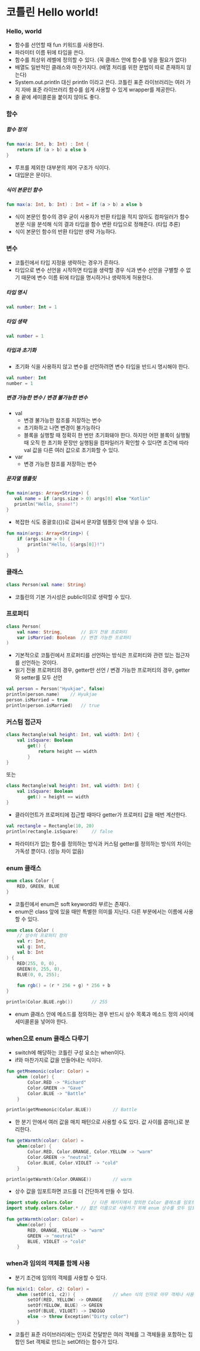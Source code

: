 # 코틀린 Hello world!

### Hello, world

- 함수를 선언할 때 fun 키워드를 사용한다.
- 파라미터 이름 뒤에 타입을 쓴다.
- 함수를 최상위 레벨에 정의할 수 있다. (꼭 클래스 안에 함수를 넣을 필요가 없다)
- 배열도 일반적인 클래스와 마찬가지다. (배열 처리를 위한 문법이 따로 존재하지 않는다)
- System.out.println 대신 println 이라고 쓴다. 코틀린 표준 라이브러리는 여러 가지 자바 표준 라이브러리 함수를 쉽게 사용할 수 있게 wrapper를 제공한다.
- 줄 끝에 세미콜론을 붙이지 않아도 좋다.

### 함수

##### 함수 정의
```kotlin
fun max(a: Int, b: Int) : Int {
    return if (a > b) a else b
}
```

- 루프를 제외한 대부분의 제어 구조가 식이다.
- 대입문은 문이다.

##### 식이 본문인 함수
```kotlin
fun max(a: Int, b: Int) : Int = if (a > b) a else b
``` 
- 식이 본문인 함수의 경우 굳이 사용자가 반환 타입을 적지 않아도 컴파일러가 함수 본문 식을 분석해 식의 결과 타입을 함수 변환 타입으로 정해준다. (타입 추론)
- 식이 본문인 함수의 반환 타입만 생략 가능하다.

### 변수

- 코틀린에서 타입 지정을 생략하는 경우가 흔하다.
- 타입으로 변수 선언을 시작하면 타입을 생략할 경우 식과 변수 선언을 구별할 수 없기 때문에 변수 이름 뒤에 타입을 명시하거나 생략하게 허용한다.

##### 타입 명시

```kotlin
val number: Int = 1
```

##### 타입 생략

```kotlin
val number = 1
```

##### 타입과 초기화

- 초기화 식을 사용하지 않고 변수를 선언하려면 변수 타입을 반드시 명시해야 한다.
 
```kotlin
val number: Int
number = 1
```

##### 변경 가능한 변수 / 변경 불가능한 변수

- val
    - 변경 불가능한 참조를 저장하는 변수
    - 초기화하고 나면 변경이 불가능하다
    - 블록을 실행할 때 정확히 한 번만 초기화돼야 한다. 하지만 어떤 블록이 실행될 때 오직 한 초기화 문장만 실행됨을 컴파일러가 확인할 수 있다면 조건에 따라 val 값을 다른 여러 값으로 초기화할 수 있다.
- var
    - 변경 가능한 참조를 저장하는 변수
 
 ##### 문자열 템플릿
 
 ```kotlin
fun main(args: Array<String>) {
    val name = if (args.size > 0) args[0] else "Kotlin"
    println("Hello, $name!")
}
```

- 복잡한 식도 중괄호({})로 감싸서 문자열 템플릿 안에 넣을 수 있다.
```kotlin
fun main(args: Array<String>) {
    if (args.size > 0) {
        println("Hello, ${args[0]}!")
    }
}
```

### 클래스

```kotlin
class Person(val name: String)
```
- 코틀린의 기본 가시성은 public이므로 생략할 수 있다.
 
### 프로퍼티

```kotlin
class Person(
	val name: String,		// 읽기 전용 프로퍼티
	var isMarried: Boolean	// 변경 가능한 프로퍼티
)
```

- 기본적으로 코틀린에서 프로퍼티를 선언하는 방식은 프로퍼티와 관련 있는 접근자를 선언하는 것이다.
- 읽기 전용 프로퍼티의 경우, getter만 선언 / 변경 가능한 프로퍼티의 경우, getter와 setter를 모두 선언

```kotlin
val person = Person("Hyukjae", false)
println(person.name)	// Hyukjae
person.isMarried = true
println(person.isMarried)	// true
```

### 커스텀 접근자

```kotlin
class Rectangle(val height: Int, val width: Int) {
	val isSquare: Boolean
		get() {
			return height == width
		}
}
```

또는

```kotlin
class Rectangle(val height: Int, val width: Int) {
	val isSquare: Boolean
		get() = height == width
}
```

- 클라이언트가 프로퍼티에 접근할 때마다 getter가 프로퍼티 값을 매번 계산한다.

```kotlin
val rectangle = Rectangle(10, 20)
println(rectangle.isSquare)		// false
```

- 파라미터가 없는 함수를 정의하는 방식과 커스텀 getter를 정의하는 방식의 차이는 가독성 뿐이다. (성능 차이 없음)

### enum 클래스

```kotlin
enum class Color {
	RED, GREEN, BLUE
}
```

- 코틀린에서 enum은 soft keyword라 부르는 존재다.
- enum은 class 앞에 있을 때만 특별한 의미를 지닌다. 다른 부분에서는 이름에 사용할 수 있다.

```kotlin
enum class Color (
	// 상수의 프로퍼티 정의
	val r: Int, 
	val g: Int, 
	val b: Int
) {
	RED(255, 0, 0),
	GREEN(0, 255, 0),
	BLUE(0, 0, 255);
	
	fun rgb() = (r * 256 + g) * 256 + b
}
```
```kotlin
println(Color.BLUE.rgb())		// 255
```

- enum 클래스 안에 메소드를 정의하는 경우 반드시 상수 목록과 메소드 정의 사이에 세미콜론을 넣어야 한다.


### when으로 enum 클래스 다루기

- switch에 해당하는 코틀린 구성 요소는 when이다.
- if와 마찬가지로 값을 만들어내는 식이다.

```kotlin
fun getMnemonic(color: Color) =
	when (color) {
		Color.RED -> "Richard"
		Color.GREEN -> "Gave"
		Color.BLUE -> "Battle"
	}
```
```kotlin
println(getMnemonic(Color.BLUE))		// Battle
```

- 한 분기 안에서 여러 값을 매치 패턴으로 사용할 수도 있다. 값 사이를 콤마(,)로 분리한다.

```kotlin
fun getWarmth(color: Color) = 
	when(color) {
		Color.RED, Color.ORANGE, Color.YELLOW -> "warm"
		Color.GREEN -> "neutral"
		Color.BLUE, Color.VIOLET -> "cold"
	}
```
```kotlin
println(getWarmth(Color.ORANGE))		// warm
```

- 상수 값을 임포트하면 코드를 더 간단하게 만들 수 있다.

```kotlin
import study.colors.Color		// 다른 패키지에서 정의한 Color 클래스를 임포트
import study.colors.Color.*	// 짧은 이름으로 사용하기 위해 enum 상수를 모두 임포트
		
fun getWarmth(color: Color) = 
	when(color) {
		RED, ORANGE, YELLOW -> "warm"
		GREEN -> "neutral"
		BLUE, VIOLET -> "cold"
	}
```

### when과 임의의 객체를 함께 사용

- 분기 조건에 임의의 객체를 사용할 수 있다.

```kotlin
fun mix(c1: Color, c2: Color) =
	when (setOf(c1, c2)) {				// when 식의 인자로 아무 객체나 사용할 수 있다. 인자로 받은 객체가 각 분기 조건에 있는 객체와 같은지 테스트한다.
		setOf(RED, YELLOW) -> ORANGE
		setOf(YELLOW, BLUE) -> GREEN
		setOf(BLUE, VILOET) -> INDIGO
		else -> throw Exception("Dirty color")
	}
```

- 코틀린 표준 라이브러리에는 인자로 전달받은 여러 객체를 그 객체들을 포함하는 집합인 Set 객체로 만드는 setOf라는 함수가 있다.
